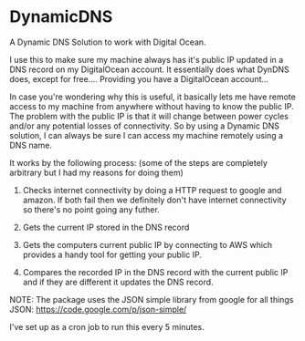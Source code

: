 # DynamicDNS
A Dynamic DNS Solution to work with Digital Ocean.

I use this to make sure my machine always has it's public IP updated in a DNS record on my DigitalOcean account. It essentially does what DynDNS does, except for free.... Providing you have a DigitalOcean account... 

In case you're wondering why this is useful, it basically lets me have remote access to my machine from anywhere without having to know the public IP. The problem with the public IP is that it will change between power cycles and/or any potential losses of connectivity. So by using a Dynamic DNS solution, I can always be sure I can access my machine remotely using a DNS name.

It works by the following process: (some of the steps are completely arbitrary but I had my reasons for doing them)

1. Checks internet connectivity by doing a HTTP request to google and amazon. If both fail then we definitely don't have internet connectivity so there's no point going any futher.

2. Gets the current IP stored in the DNS record

3. Gets the computers current public IP by connecting to AWS which provides a handy tool for getting your public IP.

4. Compares the recorded IP in the DNS record with the current public IP and if they are different it updates the DNS record. 

NOTE: The package uses the JSON simple library from google for all things JSON:
https://code.google.com/p/json-simple/


I've set up as a cron job to run this every 5 minutes.